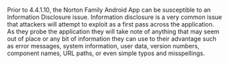 Prior to 4.4.1.10, the Norton Family Android App can be susceptible to an Information Disclosure issue. Information disclosure is a very common issue that attackers will attempt to exploit as a first pass across the application. As they probe the application they will take note of anything that may seem out of place or any bit of information they can use to their advantage such as error messages, system information, user data, version numbers, component names, URL paths, or even simple typos and misspellings.
